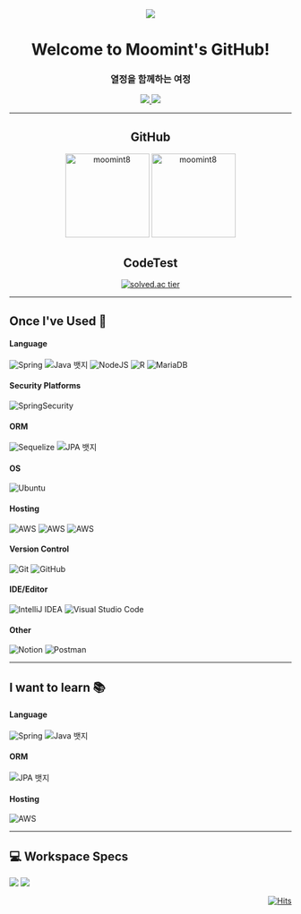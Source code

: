 <div align="center">
  <img src="https://www.notion.so/image/https%3A%2F%2Fprod-files-secure.s3.us-west-2.amazonaws.com%2F6607b00c-3d5f-407c-8ac3-44690b760b38%2F8a3b6658-a417-46dd-8591-c6590816c263%2F%25EB%25AC%25B4%25EB%25AF%25BC%25ED%258A%25B8_%25EB%25B0%25B0%25EA%25B2%25BDx.png?table=block&id=8c42807d-e5b6-4cc2-9a0a-7f0dbce9f6c6&spaceId=6607b00c-3d5f-407c-8ac3-44690b760b38&width=100&userId=5ed1630f-0abe-45f3-a1f5-e6fad77f9dc2&cache=v2">
  
  # Welcome to Moomint's GitHub!
  ### 열정을 함께하는 여정
  
  <a href="https://hollow-respect-2b5.notion.site/DevStory-of-Moomint-8c42807de5b64cc29a0a7f0dbce9f6c6">
    <img src="https://img.shields.io/badge/Notion-%23000000.svg?style=for-the-badge&logo=notion&logoColor=white">
  </a>
  <a href="mailto:office05053@gmail.com">
    <img src="https://img.shields.io/badge/Gmail-EA4335?style=for-the-badge&logo=Gmail&logoColor=white&link=mailto:mox9nox@gmail.com">
  </a>
</div>

---

<div align="center">
  
  ## GitHub
  
  <img height="150" src="https://github-readme-stats.vercel.app/api?username=moomint8&show_icons=true&locale=en" alt="moomint8" />
  <img height="150" src="https://github-readme-stats.vercel.app/api/top-langs?username=moomint8&show_icons=true&locale=en&layout=compact" alt="moomint8" />
</div>

<div align="center">

  ## CodeTest
  [![solved.ac tier](http://mazassumnida.wtf/api/generate_badge?boj=office05053)](https://solved.ac/office05053)
</div>

---

## Once I've Used 🚀

#### Language
![Spring](https://img.shields.io/badge/spring-%236DB33F.svg?style=for-the-badge&logo=spring&logoColor=white)
<img src="https://img.shields.io/badge/Java-007396?style=for-the-badge&logo=Java" alt="Java 뱃지" />
![NodeJS](https://img.shields.io/badge/node.js-6DA55F?style=for-the-badge&logo=node.js&logoColor=white)
![R](https://img.shields.io/badge/r-%23276DC3.svg?style=for-the-badge&logo=r&logoColor=white)
![MariaDB](https://img.shields.io/badge/MariaDB-003545?style=for-the-badge&logo=mariadb&logoColor=white)

#### Security Platforms
![SpringSecurity](https://img.shields.io/badge/Spring_Security-6DB33F?style=for-the-badge&logo=Spring-Security&logoColor=white)

#### ORM
![Sequelize](https://img.shields.io/badge/Sequelize-52B0E7?style=for-the-badge&logo=Sequelize&logoColor=white)
<img src="https://img.shields.io/badge/JPA-6DB39F?style=for-the-badge&logo=JPA" alt="JPA 뱃지" />

#### OS
![Ubuntu](https://img.shields.io/badge/Ubuntu-E95420?style=for-the-badge&logo=ubuntu&logoColor=white)

#### Hosting
![AWS](https://img.shields.io/badge/AWS_EC2-%23FF9900.svg?style=for-the-badge&logo=amazon-aws&logoColor=white)
![AWS](https://img.shields.io/badge/AWS_RDS-%23527FFF.svg?style=for-the-badge&logo=amazon-aws&logoColor=white)
![AWS](https://img.shields.io/badge/AWS_S3-%23569A31.svg?style=for-the-badge&logo=amazon-aws&logoColor=white)

#### Version Control
![Git](https://img.shields.io/badge/git-%23F05033.svg?style=for-the-badge&logo=git&logoColor=white)
![GitHub](https://img.shields.io/badge/github-%23121011.svg?style=for-the-badge&logo=github&logoColor=white)

#### IDE/Editor
![IntelliJ IDEA](https://img.shields.io/badge/IntelliJIDEA-000000.svg?style=for-the-badge&logo=intellij-idea&logoColor=white)
![Visual Studio Code](https://img.shields.io/badge/Visual%20Studio%20Code-0078d7.svg?style=for-the-badge&logo=visual-studio-code&logoColor=white)

#### Other
![Notion](https://img.shields.io/badge/Notion-%23000000.svg?style=for-the-badge&logo=notion&logoColor=white)
![Postman](https://img.shields.io/badge/Postman-FF6C37?style=for-the-badge&logo=postman&logoColor=white)

---

## I want to learn 📚

#### Language
![Spring](https://img.shields.io/badge/spring-%236DB33F.svg?style=for-the-badge&logo=spring&logoColor=white)
<img src="https://img.shields.io/badge/Java-007396?style=for-the-badge&logo=Java" alt="Java 뱃지" />

#### ORM
<img src="https://img.shields.io/badge/JPA-6DB39F?style=for-the-badge&logo=JPA" alt="JPA 뱃지" />

#### Hosting
![AWS](https://img.shields.io/badge/AWS-%23FF9900.svg?style=for-the-badge&logo=amazon-aws&logoColor=white)

---

## 💻 Workspace Specs
<img src="https://img.shields.io/badge/NVIDIA-GTX1660Ti-76B900?style=for-the-badge&logo=nvidia&logoColor=white"> <img src="https://img.shields.io/badge/Intel-Core_i7_10th-0071C5?style=for-the-badge&logo=intel&logoColor=white">

<div align="right">
  
  [![Hits](https://hits.seeyoufarm.com/api/count/incr/badge.svg?url=https%3A%2F%2Fgithub.com%2Fmoomint8&count_bg=%2386C9B0&title_bg=%23555555&icon=github.svg&icon_color=%23E7E7E7&title=GitHub&edge_flat=false)](https://hits.seeyoufarm.com)

</div>
